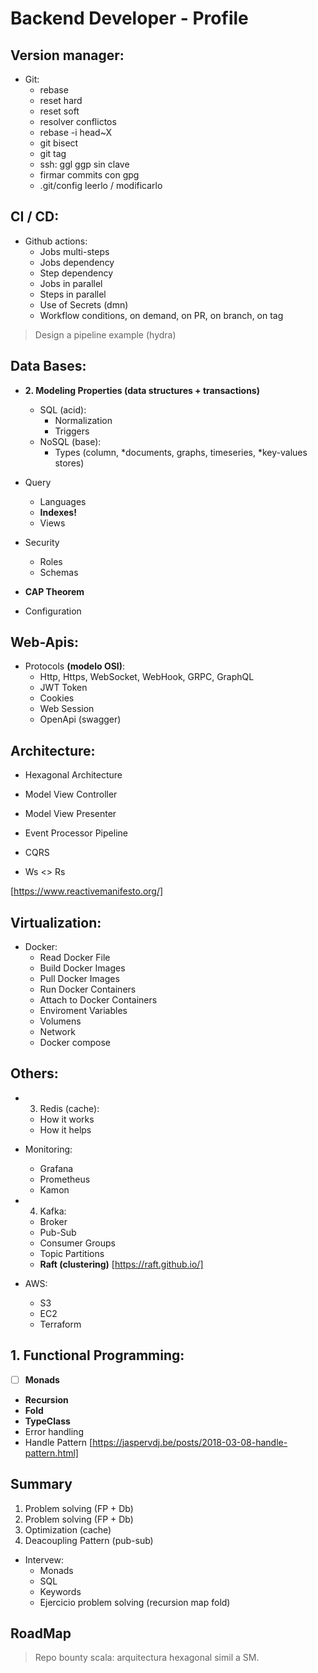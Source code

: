# Backend Developer - Profile

## Version manager:
* Git:
    - rebase
    - reset hard
    - reset soft
    - resolver conflictos
    - rebase -i head~X
    - git bisect
    - git tag
    - ssh: ggl ggp sin clave
    - firmar commits con gpg
    - .git/config leerlo / modificarlo

## CI / CD:
* Github actions:
    - Jobs multi-steps
    - Jobs dependency
    - Step dependency
    - Jobs in parallel
    - Steps in parallel
    - Use of Secrets (dmn)
    - Workflow conditions, on demand, on PR, on branch, on tag

> Design a pipeline example (hydra)

## Data Bases:
* **2. Modeling Properties (data structures + transactions)**
    - SQL (acid):
        - Normalization
        - Triggers
    - NoSQL (base):
        - Types (column, *documents, graphs, timeseries, *key-values stores)

* Query
    - Languages
    - **Indexes!**
    - Views

* Security
    - Roles
    - Schemas

* **CAP Theorem**

* Configuration

## Web-Apis:
* Protocols **(modelo OSI)**:
    - Http, Https, WebSocket, WebHook, GRPC, GraphQL
    - JWT Token
    - Cookies
    - Web Session
    - OpenApi (swagger)

## Architecture:
* Hexagonal Architecture

* Model View Controller
* Model View Presenter
* Event Processor Pipeline
* CQRS
* Ws <> Rs

[https://www.reactivemanifesto.org/]

## Virtualization:
* Docker:
    - Read Docker File
    - Build Docker Images
    - Pull Docker Images
    - Run Docker Containers
    - Attach to Docker Containers
    - Enviroment Variables
    - Volumens
    - Network
    - Docker compose

## Others:
* 3. Redis (cache):
    - How it works
    - How it helps

* Monitoring:
    - Grafana
    - Prometheus
    - Kamon

* 4. Kafka:
    - Broker
    - Pub-Sub
    - Consumer Groups
    - Topic Partitions
    - **Raft (clustering)**
    [https://raft.github.io/]

* AWS:
    - S3
    - EC2
    - Terraform

## 1. Functional Programming:
- [ ] **Monads** 
* **Recursion**
* **Fold**
* **TypeClass**
* Error handling
* Handle Pattern 
[https://jaspervdj.be/posts/2018-03-08-handle-pattern.html]


## Summary
1. Problem solving (FP + Db)
2. Problem solving (FP + Db)
3. Optimization (cache)
4. Deacoupling Pattern (pub-sub)

* Intervew:
    - Monads
    - SQL
    - Keywords
    - Ejercicio problem solving (recursion map fold)

## RoadMap
> Repo bounty scala: arquitectura hexagonal simil a SM.

